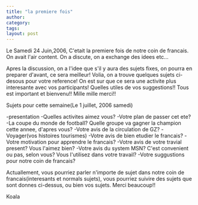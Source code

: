 ```yaml
---
title: "la premiere fois"
author:
category: 
tags: 
layout: post
---
```

Le Samedi 24 Juin,2006, C'etait la premiere fois de notre coin de francais.  On avait l'air content.  On a discute, on a exchange des idees etc…

Apres la discussion, on a l'idee que s'il y aura des sujets fixes, on pourra en preparer d'avant, ce sera meilleur!  Volia, on a trouve quelques sujets ci-desous pour votre reference!  On est sur que ce sera une activite plus interesante avec vos participants!  Quelles utiles de vos suggestions!! Tous est important et bienvenu!! Mille mille merci!!

Sujets pour cette semaine(Le 1 juillet, 2006 samedi)

-presentation
-Quelles activites aimez vous?
-Votre plan de passer cet ete?
-La coupe du monde de football? Quelle groupe va gagner la champion cette annee, d'apres vous?
-Votre avis de la circulation de GZ?
-Voyager(vos histoires tourismes)
-Votre avis de bien etudier le francais?
-Votre motivation pour apprendre le francais?
-Votre avis de votre travial present? Vous l'aimez bien?
-Votre avis du system MSN? C'est convenient ou pas, selon vous? Vous l'utilisez dans votre travail?
-Votre suggustions pour notre coin de francais?

Actuallement, vous pourriez parler n'importe de sujet dans notre coin de francais(interesants et normals sujets), vous pourriez suivire des sujets que sont donnes ci-dessus, ou bien vos sujets.  Merci beaucoup!!

Koala

